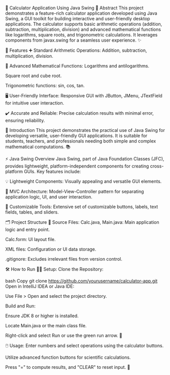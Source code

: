 🧮 Calculator Application Using Java Swing
🚀 Abstract
This project demonstrates a feature-rich calculator application developed using Java Swing, a GUI toolkit for building interactive and user-friendly desktop applications. The calculator supports basic arithmetic operations (addition, subtraction, multiplication, division) and advanced mathematical functions like logarithms, square roots, and trigonometric calculations. It leverages components from javax.swing for a seamless user experience. ✨

🌟 Features
➕ Standard Arithmetic Operations:
Addition, subtraction, multiplication, division.

🔬 Advanced Mathematical Functions:
Logarithms and antilogarithms.

Square root and cube root.

Trigonometric functions: sin, cos, tan.

🖥️ User-Friendly Interface:
Responsive GUI with JButton, JMenu, JTextField for intuitive user interaction.

✔️ Accurate and Reliable:
Precise calculation results with minimal error, ensuring reliability.

📖 Introduction
This project demonstrates the practical use of Java Swing for developing versatile, user-friendly GUI applications. It is suitable for students, teachers, and professionals needing both simple and complex mathematical computations. 📚

⚡ Java Swing Overview
Java Swing, part of Java Foundation Classes (JFC), provides lightweight, platform-independent components for creating cross-platform GUIs. Key features include:

💡 Lightweight Components: Visually appealing and versatile GUI elements.

🧩 MVC Architecture: Model-View-Controller pattern for separating application logic, UI, and user interaction.

🎨 Customizable Tools: Extensive set of customizable buttons, labels, text fields, tables, and sliders.

🗂️ Project Structure
📄 Source Files:
Calc.java, Main.java: Main application logic and entry point.

Calc.form: UI layout file.

XML files: Configuration or UI data storage.

.gitignore: Excludes irrelevant files from version control.

🛠️ How to Run
🧑‍💻 Setup:
Clone the Repository:

bash
Copy
git clone https://github.com/yourusername/calculator-app.git
Open in IntelliJ IDEA or Java IDE:

Use File > Open and select the project directory.

Build and Run:

Ensure JDK 8 or higher is installed.

Locate Main.java or the main class file.

Right-click and select Run or use the green run arrow. 🚀

🖱️ Usage:
Enter numbers and select operations using the calculator buttons.

Utilize advanced function buttons for scientific calculations.

Press "=" to compute results, and "CLEAR" to reset input. 🔄
